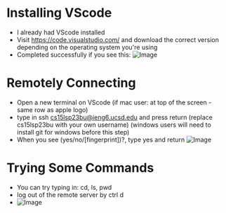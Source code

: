 # Installing VScode
* I already had VScode installed
* Visit https://code.visualstudio.com/ and download the correct version depending on the operating system you're using
* Completed successfully if you see this:
![Image](19.46.35.png)

# Remotely Connecting
* Open a new terminal on VScode (if mac user: at top of the screen - same row as apple logo)
* type in ssh cs15lsp23bu@ieng6.ucsd.edu and press return (replace cs15lsp23bu with your own username) (windows users will need to install git for windows before this step)
* When you see (yes/no/[fingerprint])?, type yes and return
![Image]()

# Trying Some Commands
* You can try typing in: cd, ls, pwd
* log out of the remote server by ctrl d
* ![Image]()
